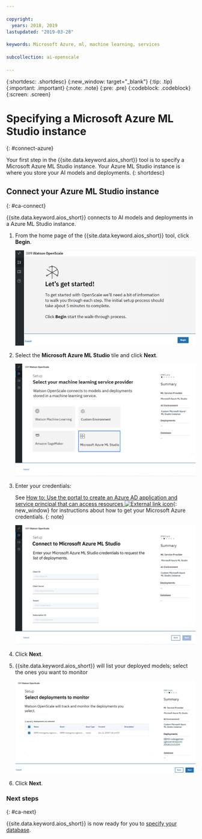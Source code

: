 ```yaml
---

copyright:
  years: 2018, 2019
lastupdated: "2019-03-28"

keywords: Microsoft Azure, ml, machine learning, services

subcollection: ai-openscale

---
```


{:shortdesc: .shortdesc}
{:new_window: target="_blank"}
{:tip: .tip}
{:important: .important}
{:note: .note}
{:pre: .pre}
{:codeblock: .codeblock}
{:screen: .screen}

# Specifying a Microsoft Azure ML Studio instance
{: #connect-azure}

Your first step in the {{site.data.keyword.aios_short}} tool is to specify a Microsoft Azure ML Studio instance. Your Azure ML Studio instance is where you store your AI models and deployments.
{: shortdesc}

## Connect your Azure ML Studio instance
{: #ca-connect}

{{site.data.keyword.aios_short}} connects to AI models and deployments in a Azure ML Studio instance.

1.  From the home page of the {{site.data.keyword.aios_short}} tool, click **Begin**.

    ![Home page](images/gs-config-start.png)

1.  Select the **Microsoft Azure ML Studio** tile and click **Next**.

    ![Select Azure ML Studio](images/connect-azure.png)

1.  Enter your credentials:

    See [How to: Use the portal to create an Azure AD application and service principal that can access resources ![External link icon](../../icons/launch-glyph.svg "External link icon")](https://docs.microsoft.com/en-us/azure/active-directory/develop/howto-create-service-principal-portal){: new_window} for instructions about how to get your Microsoft Azure credentials.
    {: note}

    ![Enter Azure ML Studio credentials](images/connect-azure-cred.png)

1.  Click **Next**.

1.  {{site.data.keyword.aios_short}} will list your deployed models; select the ones you want to monitor

    ![Select MS Azure deployed models](images/connect-azure-deploys.png)

1.  Click **Next**.

### Next steps
{: #ca-next}

{{site.data.keyword.aios_short}} is now ready for you to [specify your database](/docs/services/ai-openscale?topic=ai-openscale-connect-db#connect-db).
